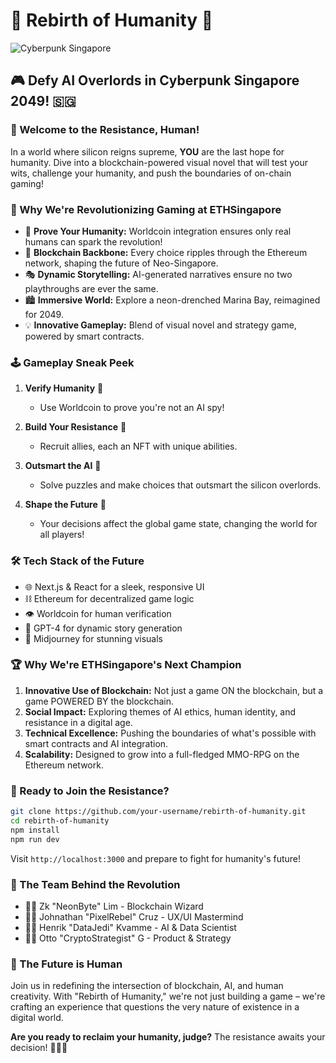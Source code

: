 # 🤖 Rebirth of Humanity 🌆

![Cyberpunk Singapore](https://placeholder.com/path/to/cyberpunk_singapore.png)

## 🎮 Defy AI Overlords in Cyberpunk Singapore 2049! 🇸🇬

### 🚀 Welcome to the Resistance, Human!

In a world where silicon reigns supreme, **YOU** are the last hope for humanity. Dive into a blockchain-powered visual novel that will test your wits, challenge your humanity, and push the boundaries of on-chain gaming!

### 🌟 Why We're Revolutionizing Gaming at ETHSingapore

-   🧠 **Prove Your Humanity:** Worldcoin integration ensures only real humans can spark the revolution!
-   🔗 **Blockchain Backbone:** Every choice ripples through the Ethereum network, shaping the future of Neo-Singapore.
-   🎭 **Dynamic Storytelling:** AI-generated narratives ensure no two playthroughs are ever the same.
-   🏙️ **Immersive World:** Explore a neon-drenched Marina Bay, reimagined for 2049.
-   💡 **Innovative Gameplay:** Blend of visual novel and strategy game, powered by smart contracts.

### 🕹️ Gameplay Sneak Peek

1. **Verify Humanity** 🧬

    - Use Worldcoin to prove you're not an AI spy!

2. **Build Your Resistance** 👥

    - Recruit allies, each an NFT with unique abilities.

3. **Outsmart the AI** 🧠

    - Solve puzzles and make choices that outsmart the silicon overlords.

4. **Shape the Future** 🦋
    - Your decisions affect the global game state, changing the world for all players!

### 🛠️ Tech Stack of the Future

-   🌐 Next.js & React for a sleek, responsive UI
-   ⛓️ Ethereum for decentralized game logic
-   👁️ Worldcoin for human verification
-   🤖 GPT-4 for dynamic story generation
-   🎨 Midjourney for stunning visuals

### 🏆 Why We're ETHSingapore's Next Champion

1. **Innovative Use of Blockchain:** Not just a game ON the blockchain, but a game POWERED BY the blockchain.
2. **Social Impact:** Exploring themes of AI ethics, human identity, and resistance in a digital age.
3. **Technical Excellence:** Pushing the boundaries of what's possible with smart contracts and AI integration.
4. **Scalability:** Designed to grow into a full-fledged MMO-RPG on the Ethereum network.

### 🚀 Ready to Join the Resistance?

```bash
git clone https://github.com/your-username/rebirth-of-humanity.git
cd rebirth-of-humanity
npm install
npm run dev
```

Visit `http://localhost:3000` and prepare to fight for humanity's future!

### 🌟 The Team Behind the Revolution

-   🧑‍💻 Zk "NeonByte" Lim - Blockchain Wizard
-   👩‍🎨 Johnathan "PixelRebel" Cruz - UX/UI Mastermind
-   🧑‍🔬 Henrik "DataJedi" Kvamme - AI & Data Scientist
-   👩‍💼 Otto "CryptoStrategist" G - Product & Strategy

### 🔮 The Future is Human

Join us in redefining the intersection of blockchain, AI, and human creativity. With "Rebirth of Humanity," we're not just building a game – we're crafting an experience that questions the very nature of existence in a digital world.

**Are you ready to reclaim your humanity, judge?** The resistance awaits your decision! 💪🤖🚫
